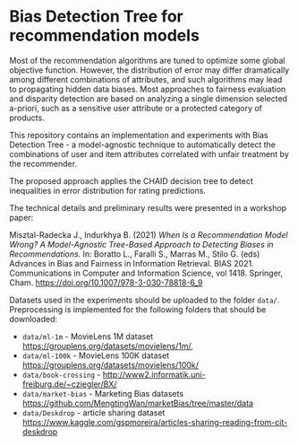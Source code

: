 # Bias Detection Tree for recommendation models

Most of the recommendation algorithms are tuned to optimize some global objective function. However, the distribution of error may differ dramatically among different combinations of attributes, and such algorithms may lead to propagating hidden data biases. Most approaches to fairness evaluation and disparity detection are based on analyzing a single dimension selected a-priori, such as a sensitive user attribute or a protected category of products.

This repository contains an implementation and experiments with Bias Detection Tree - a model-agnostic technique to automatically detect the combinations of user and item attributes correlated with unfair treatment by the recommender.

The proposed approach applies the CHAID decision tree to detect inequalities in error distribution for rating predictions.

The technical details and preliminary results were presented in a workshop paper:

Misztal-Radecka J., Indurkhya B. (2021) *When Is a Recommendation Model Wrong? A Model-Agnostic Tree-Based Approach to Detecting Biases in Recommendations.* In: Boratto L., Faralli S., Marras M., Stilo G. (eds) Advances in Bias and Fairness in Information Retrieval. BIAS 2021. Communications in Computer and Information Science, vol 1418. Springer, Cham. https://doi.org/10.1007/978-3-030-78818-6_9

Datasets used in the experiments should be uploaded to the folder `data/`. Preprocessing is implemented for the following folders that should be downloaded:

- `data/ml-1m` - MovieLens 1M dataset https://grouplens.org/datasets/movielens/1m/,
- `data/ml-100k` - MovieLens 100K dataset https://grouplens.org/datasets/movielens/100k/
- `data/book-crossing` - http://www2.informatik.uni-freiburg.de/~cziegler/BX/
- `data/market-bias` - Marketing Bias datasets https://github.com/MengtingWan/marketBias/tree/master/data
- `data/Deskdrop` - article sharing dataset https://www.kaggle.com/gspmoreira/articles-sharing-reading-from-cit-deskdrop

